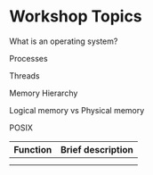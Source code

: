 # Workshop Topics 

What is an operating system?

Processes

Threads

Memory Hierarchy

Logical memory vs Physical memory

POSIX 

| Function | Brief description |
|-----------|----------|
| | |
| | |

